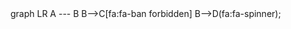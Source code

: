 <script src="https://cdn.jsdelivr.net/npm/mermaid/dist/mermaid.min.js"></script>
<script>mermaid.initialize({startOnLoad:true});</script>

<div class="mermaid">
    graph LR
        A --- B
        B-->C[fa:fa-ban forbidden]
        B-->D(fa:fa-spinner);

</div>
